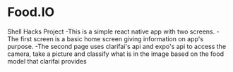 # Food.IO
Shell Hacks Project
-This is a simple react native app with two screens.
-The first screen is a basic home screen giving information on app's purpose.
-The second page uses clarifai's api and expo's api to access the camera, take a picture and classify what is in the image based on the
food model that clarifai provides
